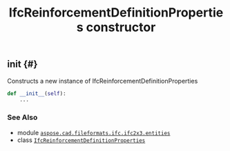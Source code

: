 ﻿---
title: IfcReinforcementDefinitionProperties constructor
second_title: Aspose.CAD for Python via .NET API References
description: 
type: docs
weight: 10
url: /python-net/aspose.cad.fileformats.ifc.ifc2x3.entities/ifcreinforcementdefinitionproperties/__init__/
is_root: false
---

## __init__ {#}

Constructs a new instance of IfcReinforcementDefinitionProperties



```python
def __init__(self):
    ...
```





### See Also
* module [`aspose.cad.fileformats.ifc.ifc2x3.entities`](../../)
* class [`IfcReinforcementDefinitionProperties`](/cad/python-net/aspose.cad.fileformats.ifc.ifc2x3.entities/ifcreinforcementdefinitionproperties)
